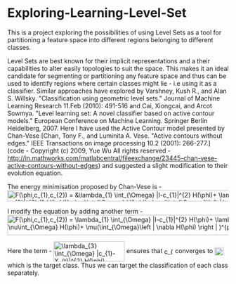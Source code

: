 # Exploring-Learning-Level-Set

This is a project exploring the possibilities of using Level Sets as a tool for partitioning a feature space into different regions belonging to different classes.

Level Sets are best known for their implicit representations and a their capabilities to alter easily topologies to suit the space.
This makes it an ideal candidate for segmenting or partitioning any feature space and thus can be used to identify regions where certain classes might lie - i.e using it as a classifier.
Similar approaches have explored by Varshney, Kush R., and Alan S. Willsky. "Classification using geometric level sets." Journal of Machine Learning Research 11.Feb (2010): 491-516 and Cai, Xiongcai, and Arcot Sowmya. "Level learning set: A novel classifier based on active contour models." European Conference on Machine Learning. Springer Berlin Heidelberg, 2007.
Here I have used the Active Contour model presented by Chan-Vese [Chan, Tony F., and Luminita A. Vese. "Active contours without edges." IEEE Transactions on image processing 10.2 (2001): 266-277.] (code - Copyright (c) 2009, Yue Wu
All rights reserved - http://in.mathworks.com/matlabcentral/fileexchange/23445-chan-vese-active-contours-without-edges) and suggested a slight modification to their evolution equation.

The energy minimisation proposed by Chan-Vese is - 
<img src="http://www.sciweavers.org/tex2img.php?eq=F%28%5Cphi%2Cc_%7B1%7D%2Cc_%7B2%7D%29%20%3D%20%26%5Clambda_%7B1%7D%20%5Cint_%7B%5COmega%7D%20%7CI-c_%7B1%7D%7C%5E%7B2%7D%20H%28%5Cphi%29%2B%20%5Clambda_%7B2%7D%20%5Cint_%7B%5COmega%7D%20%7CI-c_%7B2%7D%7C%5E%7B2%7D%20%281-H%28%5Cphi%29%29%2B%20%5Cnu%5Cint_%7B%5COmega%7D%20H%28%5Cphi%29%2B%20%5Cmu%28%5Cint_%7B%5COmega%7D%5Cleft%20%7C%20%5Cnabla%20H%28%5Cphi%29%20%5Cright%20%7C%20%29%5E%7Bp%7D&bc=White&fc=Black&im=jpg&fs=12&ff=arev&edit=0" align="center" border="0" alt="F(\phi,c_{1},c_{2}) = &\lambda_{1} \int_{\Omega} |I-c_{1}|^{2} H(\phi)+ \lambda_{2} \int_{\Omega} |I-c_{2}|^{2} (1-H(\phi))+ \nu\int_{\Omega} H(\phi)+ \mu(\int_{\Omega}\left | \nabla H(\phi) \right | )^{p}" width="714" height="25" />

I modify the equation by adding another term - 
<img src="http://www.sciweavers.org/tex2img.php?eq=F%28%5Cphi%2Cc_%7B1%7D%2Cc_%7B2%7D%29%20%3D%20%5Clambda_%7B1%7D%20%5Cint_%7B%5COmega%7D%20%7CI-c_%7B1%7D%7C%5E%7B2%7D%20H%28%5Cphi%29%2B%20%5Clambda_%7B2%7D%20%5Cint_%7B%5COmega%7D%20%7CI-c_%7B2%7D%7C%5E%7B2%7D%20%281-H%28%5Cphi%29%29%2B%20%5Cnu%5Cint_%7B%5COmega%7D%20H%28%5Cphi%29%2B%20%5Cmu%28%5Cint_%7B%5COmega%7D%5Cleft%20%7C%20%5Cnabla%20H%28%5Cphi%29%20%5Cright%20%7C%20%29%5E%7Bp%7D%20%2B%20%5Clambda_%7B3%7D%20%5Cint_%7B%5COmega%7D%20%7Cc_%7B1%7D-X_%7Bt%7D%7C%5E%7B2%7D%20H%28%5Cphi%29&bc=White&fc=Black&im=jpg&fs=12&ff=arev&edit=0" align="center" border="0" alt="F(\phi,c_{1},c_{2}) = \lambda_{1} \int_{\Omega} |I-c_{1}|^{2} H(\phi)+ \lambda_{2} \int_{\Omega} |I-c_{2}|^{2} (1-H(\phi))+ \nu\int_{\Omega} H(\phi)+ \mu(\int_{\Omega}\left | \nabla H(\phi) \right | )^{p} + \lambda_{3} \int_{\Omega} |c_{1}-X_{t}|^{2} H(\phi)" width="886" height="46" />

Here the term - 
<img src="http://www.sciweavers.org/tex2img.php?eq=%5Clambda_%7B3%7D%20%5Cint_%7B%5COmega%7D%20%7Cc_%7B1%7D-X_%7Bt%7D%7C%5E%7B2%7D%20H%28%5Cphi%29&bc=White&fc=Black&im=jpg&fs=12&ff=arev&edit=0" align="center" border="0" alt="\lambda_{3} \int_{\Omega} |c_{1}-X_{t}|^{2} H(\phi)" width="162" height="46" />
 ensures that <img src="http://www.sciweavers.org/tex2img.php?eq=c_%7B1%7D&bc=White&fc=Black&im=jpg&fs=12&ff=arev&edit=0" align="center" border="0" alt="c_{1}" width="21" height="15" /> converges to <img src="http://www.sciweavers.org/tex2img.php?eq=X_%7Bt%7D&bc=White&fc=Black&im=jpg&fs=12&ff=arev&edit=0" align="center" border="0" alt="X_{t}" width="21" height="18" />
which is the target class. Thus we can target the classification of each class separately. 
